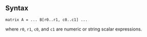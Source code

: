 ## Syntax

`matrix A = ... B[r0..r1, c0..c1] ...`

where `r0`, `r1`, `c0`, and `c1` are numeric or string scalar
expressions.
